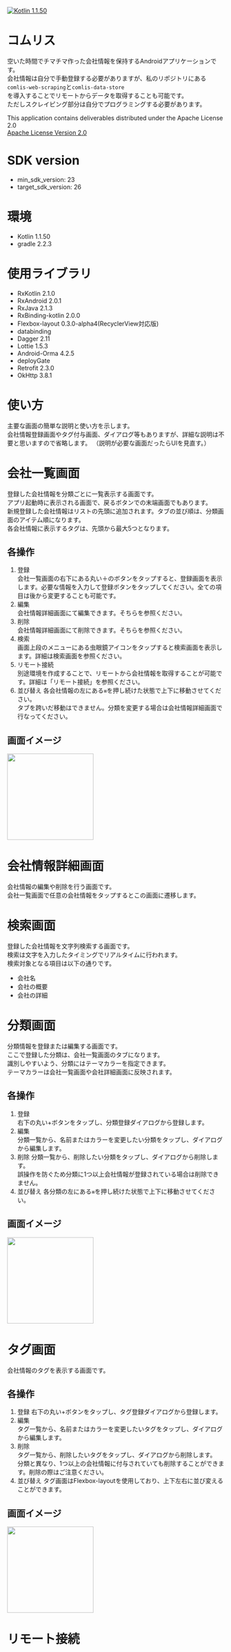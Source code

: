 [![Kotlin 1.1.50](https://img.shields.io/badge/Kotlin-1.1.50-blue.svg)](http://kotlinlang.org)

# コムリス
空いた時間でチマチマ作った会社情報を保持するAndroidアプリケーションです。  
会社情報は自分で手動登録する必要がありますが、私のリポジトリにある  
`comlis-web-scraping`と`comlis-data-store`  
を導入することでリモートからデータを取得することも可能です。  
ただしスクレイピング部分は自分でプログラミングする必要があります。  

This application contains deliverables distributed under the Apache License 2.0  
[Apache License Version 2.0](http://www.apache.org/licenses/LICENSE-2.0)

# SDK version
  - min_sdk_version: 23
  - target_sdk_version: 26

# 環境
  - Kotlin 1.1.50
  - gradle 2.2.3

# 使用ライブラリ
  - RxKotlin 2.1.0
  - RxAndroid 2.0.1
  - RxJava 2.1.3
  - RxBinding-kotlin 2.0.0
  - Flexbox-layout 0.3.0-alpha4(RecyclerView対応版)
  - databinding
  - Dagger 2.11
  - Lottie 1.5.3
  - Android-Orma 4.2.5
  - deployGate
  - Retrofit 2.3.0
  - OkHttp 3.8.1

# 使い方
主要な画面の簡単な説明と使い方を示します。  
会社情報登録画面やタグ付与画面、ダイアログ等もありますが、詳細な説明は不要と思いますので省略します。
（説明が必要な画面だったらUIを見直す。）

# 会社一覧画面
登録した会社情報を分類ごとに一覧表示する画面です。  
アプリ起動時に表示される画面で、戻るボタンでの末端画面でもあります。  
新規登録した会社情報はリストの先頭に追加されます。タブの並び順は、分類画面のアイテム順になります。  
各会社情報に表示するタグは、先頭から最大5つとなります。  

## 各操作
1. 登録  
会社一覧画面の右下にある丸い＋のボタンをタップすると、登録画面を表示します。必要な情報を入力して登録ボタンをタップしてください。全ての項目は後から変更することも可能です。
2. 編集  
会社情報詳細画面にて編集できます。そちらを参照ください。
3. 削除  
会社情報詳細画面にて削除できます。そちらを参照ください。
4. 検索  
画面上段のメニューにある虫眼鏡アイコンをタップすると検索画面を表示します。詳細は検索画面を参照ください。
5. リモート接続  
別途環境を作成することで、リモートから会社情報を取得することが可能です。詳細は「リモート接続」を参照ください。
6. 並び替え
各会社情報の左にある`≡`を押し続けた状態で上下に移動させてください。  
タブを跨いだ移動はできません。分類を変更する場合は会社情報詳細画面で行なってください。

## 画面イメージ
<img src="images/01_main.png" width="200" />  

# 会社情報詳細画面
会社情報の編集や削除を行う画面です。  
会社一覧画面で任意の会社情報をタップするとこの画面に遷移します。  


# 検索画面
登録した会社情報を文字列検索する画面です。  
検索は文字を入力したタイミングでリアルタイムに行われます。  
検索対象となる項目は以下の通りです。  
  - 会社名
  - 会社の概要
  - 会社の詳細

# 分類画面
分類情報を登録または編集する画面です。  
ここで登録した分類は、会社一覧画面のタブになります。  
識別しやすいよう、分類にはテーマカラーを指定できます。  
テーマカラーは会社一覧画面や会社詳細画面に反映されます。

## 各操作
1. 登録  
右下の丸い+ボタンをタップし、分類登録ダイアログから登録します。
2. 編集  
分類一覧から、名前またはカラーを変更したい分類をタップし、ダイアログから編集します。
3. 削除
分類一覧から、削除したい分類をタップし、ダイアログから削除します。  
誤操作を防ぐため分類に1つ以上会社情報が登録されている場合は削除できません。
4. 並び替え
各分類の左にある`≡`を押し続けた状態で上下に移動させてください。  

## 画面イメージ
<img src="images/02_category.png" width="200" />

# タグ画面
会社情報のタグを表示する画面です。

## 各操作
1. 登録
右下の丸い+ボタンをタップし、タグ登録ダイアログから登録します。
2. 編集  
タグ一覧から、名前またはカラーを変更したいタグをタップし、ダイアログから編集します。
3. 削除  
タグ一覧から、削除したいタグをタップし、ダイアログから削除します。  
分類と異なり、1つ以上の会社情報に付与されていても削除することができます。削除の際はご注意ください。
4. 並び替え
タグ画面はFlexbox-layoutを使用しており、上下左右に並び変えることができます。  

## 画面イメージ
<img src="images/03_tag.png" width="200" />

# リモート接続

